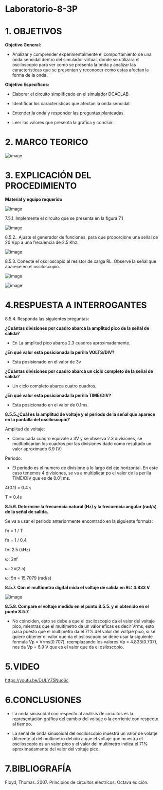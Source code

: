 # Laboratorio-8-3P
# 1. OBJETIVOS 

**Objetivo General:**

* Analizar y comprender experimentalmente el comportamiento de una onda senoidal dentro del simulador virtual, donde se utilizara el osciloscopio para ver como se presenta la onda y analizar las características que se presentan y reconocer como estas afectan la forma de la onda.

**Objetivo Específicos:**

* Elaborar el circuito simplificado en el simulador DCACLAB.

* Identificar los caracteristicas que afectan la onda senoidal.

* Entender la onda y responder las preguntas planteadas.

* Leer los valores que presenta la gráfica y concluir.

# 2. MARCO TEORICO 

![image](https://user-images.githubusercontent.com/105617383/186017479-f412f6b5-c9e9-4283-a0e8-24b6c84eede5.png)

# 3. EXPLICACIÓN DEL PROCEDIMIENTO 

**Material y equipo requerido**

![image](https://user-images.githubusercontent.com/105617383/186023453-9a04e24e-8675-4329-aafe-0a241c048c0e.png)

7.5.1. Implemente el circuito que se presenta en la figura 7.1

![image](https://user-images.githubusercontent.com/105617383/186023577-a636292d-bcce-4a24-8da0-b9529e627fd1.png)

8.5.2.. Ajuste el generador de funciones, para que proporcione una señal de 20 Vpp a una frecuencia de 2.5 Khz.

![image](https://user-images.githubusercontent.com/105617383/186024716-61a9c396-0c76-4aea-9313-e95b8740288b.png)

8.5.3. Conecte el osciloscopio al resistor de carga RL. Observe la señal que aparece en el osciloscopio.

![image](https://user-images.githubusercontent.com/105617383/186031368-344c367d-22cb-4cca-b7bb-debbd461ac9e.png)

![image](https://user-images.githubusercontent.com/105617383/186031383-cc9b27c0-b395-464c-abe1-90bce9957295.png)

# 4.RESPUESTA A INTERROGANTES

8.5.4. Responda las siguientes preguntas:

**¿Cuántas divisiones por cuadro abarca la amplitud pico de la señal de salida?**

* En La amplitud pico abarca 2.3 cuadros aproximadamente.

**¿En qué valor está posicionada la perilla VOLTS/DIV?**

* Esta posisionado en el valor de 3v

**¿Cuántas divisiones por cuadro abarca un ciclo completo de la señal de salida?**

* Un ciclo completo abarca cuatro cuadros.

**¿En qué valor está posicionada la perilla TIME/DIV?**

* Esta posicionado en el valor de 0.1ms.

**8.5.5.¿Cuál es la amplitud de voltaje y el periodo de la señal que aparece en la pantalla del osciloscopio?**

Amplitud de voltaje:

* Como cada cuadro equivale a 3V y se observa 2.3 divisiones, se mutltiplicarian los cuadros por las divisiones dado como resultado un valor aproximado 6.9 (V)

Periodo:

* El periodo es el numero de divisione a lo largo del eje horizontal. En este caso tenemos 4 divisiones, se va a multiplicar po el valor de la perilla TIME/DIV que es de 0.01 ms.

4(0.1) = 0.4 s

T = 0.4s

**8.5.6. Determine la frecuencia natural (Hz) y la frecuencia angular (rad/s) de la señal de salida.**

Se va a usar el periodo anteriormente encontrado en la siguiente formula:

fn = 1 / T

fn = 1 / 0.4

fn: 2.5 (kHz)

ω: 2πf

ω: 2π(2.5)

ω: 5π = 15,7079 (rad/s)

**8.5.7. Con el multímetro digital mida el voltaje de salida en RL: 4.833 V**

![image](https://user-images.githubusercontent.com/105617383/186034914-384932ea-e1a8-4175-8f97-b5c069dfa579.png)

**8.5.8. Compare el voltaje medido en el punto 8.5.5. y el obtenido en el punto 8.5.7.**

* No coinciden, esto se debe a que el osciloscopio da el valor del voltaje pico, mientras que el multimetro da un valor eficas es decir Vrms, esto pasa puesto que el multimetro da el 71% del valor del voltjae pico, si se quiere obtener el valor que da el osiloscpoio se debe usar la siguiente formula Vp = Vrms(0.707), reemplazando los valores Vp = 4.833(0.707), nos da Vp = 6.9 V que es el valor que da el osiloscopio.


# 5.VIDEO

https://youtu.be/DULYZ5Nuc6c

# 6.CONCLUSIONES

* La onda sinusoidal con respecto al análisis de circuitos es la representación gráfica del cambio del voltaje o la corriente con respecto al tiempo.

* La señal de onda sinusoidal del osciloscopio muestra un valor de volatje diferente al del multímetro debido a que el voltaje que muestra el osciloscopio es un valor pico y el valor del multímetro indica el 71% aproximadamente del valor del voltaje pico.


# 7.BIBLIOGRAFÍA

Floyd, Thomas. 2007. Principios de circuitos eléctricos. Octava edición.
